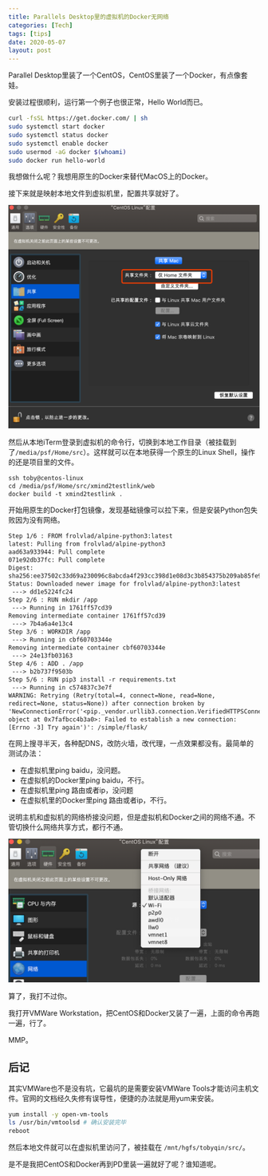 ```yaml
---
title: Parallels Desktop里的虚拟机的Docker无网络
categories: [Tech]
tags: [tips]
date: 2020-05-07
layout: post
---
```

Parallel Desktop里装了一个CentOS，CentOS里装了一个Docker，有点像套娃。

<!-- more -->

安装过程很顺利，运行第一个例子也很正常，Hello World而已。

```bash
curl -fsSL https://get.docker.com/ | sh
sudo systemctl start docker
sudo systemctl status docker
sudo systemctl enable docker
sudo usermod -aG docker $(whoami)
sudo docker run hello-world
```

我想做什么呢？我想用原生的Docker来替代MacOS上的Docker。

接下来就是映射本地文件到虚拟机里，配置共享就好了。

![image-20200507220741525](images/image-20200507220741525.png)

然后从本地iTerm登录到虚拟机的命令行，切换到本地工作目录（被挂载到了`/media/psf/Home/src`）。这样就可以在本地获得一个原生的Linux Shell，操作的还是项目里的文件。

```
ssh toby@centos-linux
cd /media/psf/Home/src/xmind2testlink/web
docker build -t xmind2testlink .
```

开始用原生的Docker打包镜像，发现基础镜像可以拉下来，但是安装Python包失败因为没有网络。

```
Step 1/6 : FROM frolvlad/alpine-python3:latest
latest: Pulling from frolvlad/alpine-python3
aad63a933944: Pull complete
071e92db37fc: Pull complete
Digest: sha256:ee37502c33d69a230096c8abcda4f293cc398d1e08d3c3b854375b209ab85fe9
Status: Downloaded newer image for frolvlad/alpine-python3:latest
 ---> dd1e5224fc24
Step 2/6 : RUN mkdir /app
 ---> Running in 1761ff57cd39
Removing intermediate container 1761ff57cd39
 ---> 7b4a6a4e13c4
Step 3/6 : WORKDIR /app
 ---> Running in cbf60703344e
Removing intermediate container cbf60703344e
 ---> 24e13fb03163
Step 4/6 : ADD . /app
 ---> b2b737f9503b
Step 5/6 : RUN pip3 install -r requirements.txt
 ---> Running in c574837c3e7f
WARNING: Retrying (Retry(total=4, connect=None, read=None, redirect=None, status=None)) after connection broken by 'NewConnectionError('<pip._vendor.urllib3.connection.VerifiedHTTPSConnection object at 0x7fafbcc4b3a0>: Failed to establish a new connection: [Errno -3] Try again')': /simple/flask/
```

在网上搜寻半天，各种配DNS，改防火墙，改代理，一点效果都没有。最简单的测试办法：

* 在虚拟机里ping baidu，没问题。
* 在虚拟机的Docker里ping baidu，不行。
* 在虚拟机里ping 路由或者ip，没问题
* 在虚拟机里的Docker里ping 路由或者ip，不行。

说明主机和虚拟机的网络桥接没问题，但是虚拟机和Docker之间的网络不通。不管切换什么网络共享方式，都行不通。

![image-20200507222519106](images/image-20200507222519106.png)

算了，我打不过你。

我打开VMWare Workstation，把CentOS和Docker又装了一遍，上面的命令再跑一遍，行了。

MMP。

## 后记

其实VMWare也不是没有坑，它最坑的是需要安装VMWare Tools才能访问主机文件。官网的文档经久失修有误导性，便捷的办法就是用yum来安装。

```bash
yum install -y open-vm-tools
ls /usr/bin/vmtoolsd # 确认安装完毕
reboot
```

然后本地文件就可以在虚拟机里访问了，被挂载在 `/mnt/hgfs/tobyqin/src/`。

是不是我把CentOS和Docker再到PD里装一遍就好了呢？谁知道呢。

